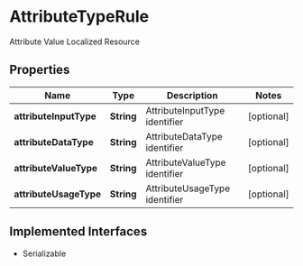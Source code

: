 

# AttributeTypeRule

Attribute Value Localized Resource

## Properties

| Name | Type | Description | Notes |
|------------ | ------------- | ------------- | -------------|
|**attributeInputType** | **String** | AttributeInputType identifier |  [optional] |
|**attributeDataType** | **String** | AttributeDataType identifier |  [optional] |
|**attributeValueType** | **String** | AttributeValueType identifier |  [optional] |
|**attributeUsageType** | **String** | AttributeUsageType identifier |  [optional] |


## Implemented Interfaces

* Serializable


